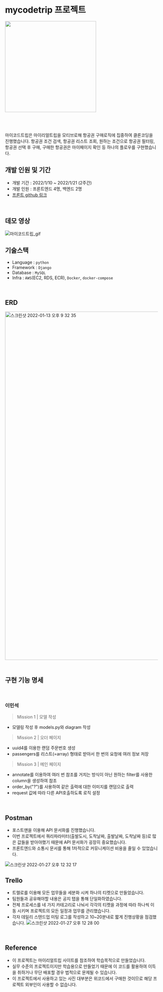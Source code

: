 # mycodetrip 프로젝트
​
<img width=300 src=https://user-images.githubusercontent.com/50139787/151123589-b350ebe0-8857-409b-8a98-ccab343717a0.png>

<br>​

마이코드트립은 마이리얼트립을 모티브로해 항공권 구매로직에 집중하여 클론코딩을 진행했습니다. 항공권 조건 검색, 항공권 리스트 조회, 원하는 조건으로 항공권 필터링, 항공권 선택 후 구매, 구매한 항공권은 마이페이지 확인 등 하나의 플로우를 구현했습니다.
​
<br>

##  <strong>개발 인원 및 기간</strong>

- 개발 기간 : 2022/1/10 ~ 2022/1/21 (2주간)
- 개발 인원 : 프론트엔드 4명, 백엔드 2명
- [프론트 github 링크](https://github.com/wecode-bootcamp-korea/28-2nd-mycodetrip-frontend)
​
<br>

##  <strong>데모 영상</strong>

![마이코드트립_gif](https://user-images.githubusercontent.com/50139787/151123373-4772373a-3449-4cf8-9dbd-b348a2231f1d.gif)
​
<br>

##  <strong>기술스택</strong>

- Language : `python`
- Framework : `Django`
- Database : `MySQL`
- Infra : `AWS`(EC2, RDS, ECR), `Docker`, `docker-compose`
​
<br>

##  <strong>ERD</strong>

<img width="1148" alt="스크린샷 2022-01-13 오후 9 32 35" src="https://user-images.githubusercontent.com/50139787/150078505-d0166c76-1749-4fa1-91db-6d11a1767278.png">
​
<br>
<br>

##  <strong>구현 기능 명세</strong>

<br>

### 이민석

> Mission 1 | 모델 작성

- 모델링 작성 후 models.py와 diagram 작성

> Mission 2 | 오더 페이지

- uuid4를 이용한 랜덤 주문번호 생성
- passengers를 리스트(=array) 형태로 받아서 한 번의 요청에 여러 정보 저장

> Mission 3 | 메인 페이지

- annotate를 이용하여 여러 번 참조를 거치는 방식이 아닌 원하는 filter를 사용한 column을 생성하여 참조
- order_by("?")를 사용하여 같은 출력에 대한 이미지를 랜덤으로 출력
- request 값에 따라 다른 API호출하도록 로직 설정

<br>

## <strong>Postman</strong>

- 포스트맨을 이용해 API 문서화를 진행했습니다.
- 이번 프로젝트에서 쿼리파라미터(출발도시, 도착날짜, 출발날짜, 도착날짜 등)로 많은 값들을 받아야했기 때문에 API 문서화가 굉장히 중요했습니다.
- 프론트엔드와 소통시 문서를 통해 1차적으로 커뮤니케이션 비용을 줄일 수 있었습니다.

![스크린샷 2022-01-27 오후 12 32 17](https://user-images.githubusercontent.com/50139787/151287237-813620eb-d397-40cb-a065-88bd4a99efe1.png)

## <strong>Trello</strong>

- 트렐로를 이용해 모든 업무들을 세분화 시켜 하나의 티켓으로 만들었습니다.
- 팀원들과 공유해야할 내용은 공지 탭을 통해 단일화하였습니다.
- 전체 프로세스를 네 가지 카테고리로 나눠서 각각의 티켓을 과정에 따라 하나씩 이동 시키며 프로젝트의 모든 일정과 업무를 관리했습니다.
- 각자 데일리 스탠드업 미팅 로그를 작성하고 10~20분내로 짧게 진행상황을 점검했습니다.
![스크린샷 2022-01-27 오후 12 28 00](https://user-images.githubusercontent.com/50139787/151286910-460cd449-4f9c-4932-961c-aaa0d8d77db8.png)

<br>

## <strong>Reference</strong>

- 이 프로젝트는 마이리얼트립 사이트를 참조하여 학습목적으로 만들었습니다.
- 실무 수준의 프로젝트이지만 학습용으로 만들었기 때문에 이 코드를 활용하여 이득을 취하거나 무단 배포할 경우 법적으로 문제될 수 있습니다.
- 이 프로젝트에서 사용하고 있는 사진 대부분은 위코드에서 구매한 것이므로 해당 프로젝트 외부인이 사용할 수 없습니다.